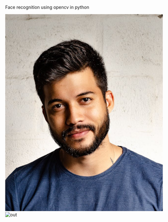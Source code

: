 Face recognition using opencv in python

![in](./in.jpg)
![out](https://github.com/yhbsh/opencv-face-detection/assets/86262467/e7c5b2ee-5de8-4422-a510-72527dfceb8f)
